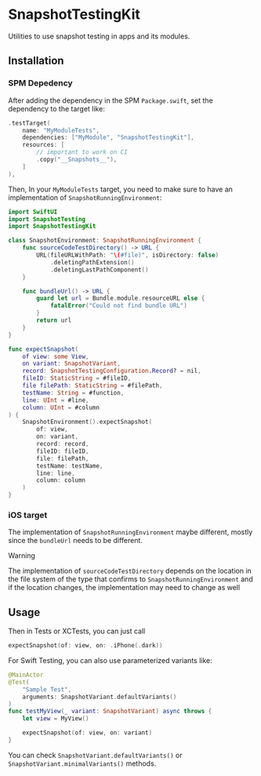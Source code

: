 # SnapshotTestingKit

Utilities to use snapshot testing in apps and its modules.

## Installation

### SPM Depedency

After adding the dependency in the SPM `Package.swift`, set the dependency to the target like:

```swift
.testTarget(
    name: "MyModuleTests",
    dependencies: ["MyModule", "SnapshotTestingKit"],
    resources: [
        // important to work on CI
        .copy("__Snapshots__"),
    ]
),
```

Then, In your `MyModuleTests` target, you need to make sure to have an implementation of `SnapshotRunningEnvironment`:

```swift
import SwiftUI
import SnapshotTesting
import SnapshotTestingKit

class SnapshotEnvironment: SnapshotRunningEnvironment {
    func sourceCodeTestDirectory() -> URL {
        URL(fileURLWithPath: "\(#file)", isDirectory: false)
            .deletingPathExtension()
            .deletingLastPathComponent()
    }

    func bundleUrl() -> URL {
        guard let url = Bundle.module.resourceURL else {
            fatalError("Could not find bundle URL")
        }
        return url
    }
}

func expectSnapshot(
    of view: some View,
    on variant: SnapshotVariant,
    record: SnapshotTestingConfiguration.Record? = nil,
    fileID: StaticString = #fileID,
    file filePath: StaticString = #filePath,
    testName: String = #function,
    line: UInt = #line,
    column: UInt = #column
) {
    SnapshotEnvironment().expectSnapshot(
        of: view,
        on: variant,
        record: record,
        fileID: fileID,
        file: filePath,
        testName: testName,
        line: line,
        column: column
    )
}
```

### iOS target

The implementation of `SnapshotRunningEnvironment` maybe different, mostly since the `bundleUrl` needs to be different.

> [!WARNING]  
> The implementation of `sourceCodeTestDirectory` depends on the location in the file system of the type that confirms
> to `SnapshotRunningEnvironment` and if the location changes, the implementation may need to change as well 

## Usage

Then in Tests or XCTests, you can just call

```swift
expectSnapshot(of: view, on: .iPhone(.dark))
```

For Swift Testing, you can also use parameterized variants like:

```swift
@MainActor
@Test(
    "Sample Test",
    arguments: SnapshotVariant.defaultVariants()
)
func testMyView(_ variant: SnapshotVariant) async throws {
    let view = MyView()

    expectSnapshot(of: view, on: variant)
}
```

You can check ``SnapshotVariant.defaultVariants()`` or ``SnapshotVariant.minimalVariants()`` methods.
